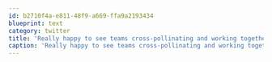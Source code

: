 ```yaml
---
id: b2710f4a-e811-48f9-a669-ffa9a2193434
blueprint: text
category: twitter
title: 'Really happy to see teams cross-pollinating and working together'
caption: 'Really happy to see teams cross-pollinating and working together'
---
```

